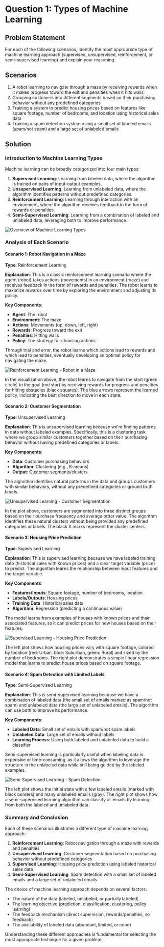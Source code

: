 # Question 1: Types of Machine Learning

## Problem Statement
For each of the following scenarios, identify the most appropriate type of machine learning approach (supervised, unsupervised, reinforcement, or semi-supervised learning) and explain your reasoning.

## Scenarios
1. A robot learning to navigate through a maze by receiving rewards when it makes progress toward the exit and penalties when it hits walls
2. Grouping customers into different segments based on their purchasing behavior without any predefined categories
3. Training a system to predict housing prices based on features like square footage, number of bedrooms, and location using historical sales data
4. Training a spam detection system using a small set of labeled emails (spam/not spam) and a large set of unlabeled emails

## Solution

### Introduction to Machine Learning Types

Machine learning can be broadly categorized into four main types:

1. **Supervised Learning**: Learning from labeled data, where the algorithm is trained on pairs of input-output examples.
2. **Unsupervised Learning**: Learning from unlabeled data, where the algorithm identifies patterns without predefined categories.
3. **Reinforcement Learning**: Learning through interaction with an environment, where the algorithm receives feedback in the form of rewards or penalties.
4. **Semi-Supervised Learning**: Learning from a combination of labeled and unlabeled data, leveraging both to improve performance.

![Overview of Machine Learning Types](../Images/L1_1_Quiz_1/ml_types_overview.png)

### Analysis of Each Scenario

#### Scenario 1: Robot Navigation in a Maze

**Type**: Reinforcement Learning

**Explanation**: This is a classic reinforcement learning scenario where the agent (robot) takes actions (movements) in an environment (maze) and receives feedback in the form of rewards and penalties. The robot learns to maximize rewards over time by exploring the environment and adjusting its policy.

**Key Components**:
- **Agent**: The robot
- **Environment**: The maze
- **Actions**: Movements (up, down, left, right)
- **Rewards**: Progress toward the exit
- **Penalties**: Hitting walls
- **Policy**: The strategy for choosing actions

Through trial and error, the robot learns which actions lead to rewards and which lead to penalties, eventually developing an optimal policy for navigating the maze.

![Reinforcement Learning - Robot in a Maze](../Images/L1_1_Quiz_1/scenario1_reinforcement_learning.png)

In the visualization above, the robot learns to navigate from the start (green circle) to the goal (red star) by receiving rewards for progress and penalties for hitting obstacles (black squares). The blue arrows represent the learned policy, indicating the best direction to move in each state.

#### Scenario 2: Customer Segmentation

**Type**: Unsupervised Learning

**Explanation**: This is unsupervised learning because we're finding patterns in data without labeled examples. Specifically, this is a clustering task where we group similar customers together based on their purchasing behavior without having predefined categories or labels.

**Key Components**:
- **Data**: Customer purchasing behaviors
- **Algorithm**: Clustering (e.g., K-means)
- **Output**: Customer segments/clusters

The algorithm identifies natural patterns in the data and groups customers with similar behaviors, without any predefined categories or ground truth labels.

![Unsupervised Learning - Customer Segmentation](../Images/L1_1_Quiz_1/scenario2_unsupervised_learning.png)

In the plot above, customers are segmented into three distinct groups based on their purchase frequency and average order value. The algorithm identifies these natural clusters without being provided any predefined categories or labels. The black X marks represent the cluster centers.

#### Scenario 3: Housing Price Prediction

**Type**: Supervised Learning

**Explanation**: This is supervised learning because we have labeled training data (historical sales with known prices) and a clear target variable (price) to predict. The algorithm learns the relationship between input features and the target variable.

**Key Components**:
- **Features/Inputs**: Square footage, number of bedrooms, location
- **Labels/Outputs**: Housing prices
- **Training Data**: Historical sales data
- **Algorithm**: Regression (predicting a continuous value)

The model learns from examples of houses with known prices and their associated features, so it can predict prices for new houses based on their features.

![Supervised Learning - Housing Price Prediction](../Images/L1_1_Quiz_1/scenario3_supervised_learning.png)

The left plot shows how housing prices vary with square footage, colored by location (red: Urban, blue: Suburban, green: Rural) and sized by the number of bedrooms. The right plot demonstrates a simple linear regression model that learns to predict house prices based on square footage.

#### Scenario 4: Spam Detection with Limited Labels

**Type**: Semi-Supervised Learning

**Explanation**: This is semi-supervised learning because we have a combination of labeled data (the small set of emails marked as spam/not spam) and unlabeled data (the large set of unlabeled emails). The algorithm can use both to improve its performance.

**Key Components**:
- **Labeled Data**: Small set of emails with spam/not spam labels
- **Unlabeled Data**: Large set of emails without labels
- **Learning Process**: Using both labeled and unlabeled data to build a classifier

Semi-supervised learning is particularly useful when labeling data is expensive or time-consuming, as it allows the algorithm to leverage the structure in the unlabeled data while still being guided by the labeled examples.

![Semi-Supervised Learning - Spam Detection](../Images/L1_1_Quiz_1/scenario4_semi_supervised_learning.png)

The left plot shows the initial state with a few labeled emails (marked with black borders) and many unlabeled emails (gray). The right plot shows how a semi-supervised learning algorithm can classify all emails by learning from both the labeled and unlabeled data.

### Summary and Conclusion

Each of these scenarios illustrates a different type of machine learning approach:

1. **Reinforcement Learning**: Robot navigation through a maze with rewards and penalties
2. **Unsupervised Learning**: Customer segmentation based on purchasing behavior without predefined categories
3. **Supervised Learning**: Housing price prediction using labeled historical sales data
4. **Semi-Supervised Learning**: Spam detection with a small set of labeled emails and a large set of unlabeled emails

The choice of machine learning approach depends on several factors:
- The nature of the data (labeled, unlabeled, or partially labeled)
- The learning objective (prediction, classification, clustering, policy learning)
- The feedback mechanism (direct supervision, rewards/penalties, no feedback)
- The availability of labeled data (abundant, limited, or none)

Understanding these different approaches is fundamental for selecting the most appropriate technique for a given problem. 